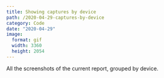 ```yaml
---
title: Showing captures by device
path: /2020-04-29-captures-by-device
category: Code
date: "2020-04-29"
image:
  format: gif
  width: 3360
  height: 2054
---
```


All the screenshots of the current report, grouped by device.
